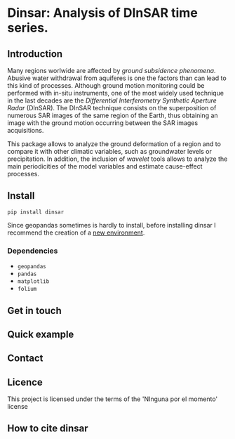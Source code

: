 # Dinsar: Analysis of DInSAR time series.

## Introduction

Many regions worlwide are affected by *ground subsidence phenomena*. Abusive water withdrawal
from aquiferes is one the factors than can lead to this kind of processes. Although ground 
motion monitoring could be performed with in-situ instruments, one of the most widely used technique in the last decades are the *Differential Interferometry Synthetic Aperture Radar* (DInSAR). The DInSAR technique consists on the superposition of numerous SAR images of the same region of the Earth, thus obtaining an image with the ground motion occurring between the SAR images acquisitions.


This package allows to analyze the ground deformation of a region and to compare it with other climatic variables, such as groundwater levels or precipitation. In addition, the inclusion of *wavelet* tools allows to analyze the main periodicities of the model variables and estimate 
cause-effect processes.

## Install

`pip install dinsar`

Since geopandas sometimes is hardly to install, before installing dinsar I recommend the creation of a 
[new environment](https://docs.conda.io/projects/conda/en/latest/user-guide/tasks/manage-environments.html#creating-an-environment-with-commands).


### Dependencies

- `geopandas`
- `pandas`
- `matplotlib`
- `folium`
    

## Get in touch

## Quick example

## Contact

## Licence
This project is licensed under the terms of the 'NInguna por el momento' license

## How to cite dinsar





